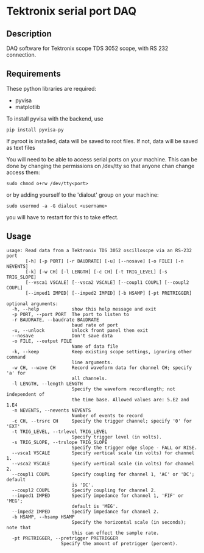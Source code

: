 # Tektronix serial port DAQ

## Description

DAQ software for Tektronix scope TDS 3052 scope, with RS 232 connection.

## Requirements

These python libraries are required:

* pyvisa
* matplotlib

To install pyvisa with the backend, use

    pip install pyvisa-py
 

If pyroot is installed, data will be saved to root files. If not, data will be saved as text files

You will need to be able to access serial ports on your machine. This can be done by changing the permissions on /dev/tty<port> so that anyone chan change access them:

    sudo chmod o+rw /dev/tty<port>

or by adding yourself to the 'dialout' group on your machine:

    sudo usermod -a -G dialout <username>

you will have to restart for this to take effect.


## Usage

    usage: Read data from a Tektronix TDS 3052 oscilloscpe via an RS-232 port
           [-h] [-p PORT] [-r BAUDRATE] [-u] [--nosave] [-o FILE] [-n NEVENTS]
           [-k] [-w CH] [-l LENGTH] [-c CH] [-t TRIG_LEVEL] [-s TRIG_SLOPE]
           [--vsca1 VSCALE] [--vsca2 VSCALE] [--coupl1 COUPL] [--coupl2 COUPL]
           [--imped1 IMPED] [--imped2 IMPED] [-b HSAMP] [-pt PRETRIGGER]

    optional arguments:
      -h, --help            show this help message and exit
      -p PORT, --port PORT  The port to listen to
      -r BAUDRATE, --baudrate BAUDRATE
                            baud rate of port
      -u, --unlock          Unlock front panel then exit
      --nosave              Don't save data
      -o FILE, --output FILE
                            Name of data file
      -k, --keep            Keep existing scope settings, ignoring other command
                            line arguments.
      -w CH, --wave CH      Record waveform data for channel CH; specify 'a' for
                            all channels.
      -l LENGTH, --length LENGTH
                            Specify the waveform recordlength; not independent of
                            the time base. Allowed values are: 5.E2 and 1.E4
      -n NEVENTS, --nevents NEVENTS
                            Number of events to record
      -c CH, --trsrc CH     Specify the trigger channel; specify '0' for 'EXT'
      -t TRIG_LEVEL, --trlevel TRIG_LEVEL
                            Specify trigger level (in volts).
      -s TRIG_SLOPE, --trslope TRIG_SLOPE
                            Specify the trigger edge slope - FALL or RISE.
      --vsca1 VSCALE        Specify vertical scale (in volts) for channel 1.
      --vsca2 VSCALE        Specify vertical scale (in volts) for channel 2.
      --coupl1 COUPL        Specify coupling for channel 1, 'AC' or 'DC'; default
                            is 'DC'.
      --coupl2 COUPL        Specify coupling for channel 2.
      --imped1 IMPED        Specify impedance for channel 1, 'FIF' or 'MEG';
                            default is 'MEG'.
      --imped2 IMPED        Specify impedance for channel 2.
      -b HSAMP, --hsamp HSAMP
                            Specify the horizontal scale (in seconds); note that
                            this can effect the sample rate.
      -pt PRETRIGGER, --pretrigger PRETRIGGER
      	  	            Specify the amount of pretrigger (percent).


